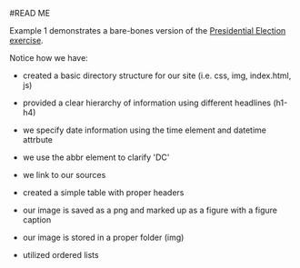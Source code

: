 #READ ME

Example 1 demonstrates a bare-bones version of the [Presidential Election exercise](https://github.com/erinbrown/umiami-web-design/blob/master/week-03/exercise-140129.html).

Notice how we have:

- created a basic directory structure for our site (i.e. css, img, index.html, js)

- provided a clear hierarchy of information using different headlines (h1-h4)

- we specify date information using the time element and datetime attrbute

- we use the abbr element to clarify 'DC'

- we link to our sources

- created a simple table with proper headers

- our image is saved as a png and marked up as a figure with a figure caption

- our image is stored in a proper folder (img)

- utilized ordered lists
